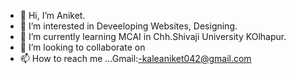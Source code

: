 - 👋 Hi, I’m Aniket.
- 👀 I’m interested in Deveeloping Websites, Designing.
- 🌱 I’m currently learning MCAI in Chh.Shivaji University KOlhapur.
- 💞️ I’m looking to collaborate on 
- 📫 How to reach me ...Gmail:-kaleaniket042@gmail.com

<!---
8623823184/8623823184 is a ✨ special ✨ repository because its `README.md` (this file) appears on your GitHub profile.
You can click the Preview link to take a look at your changes.
--->
